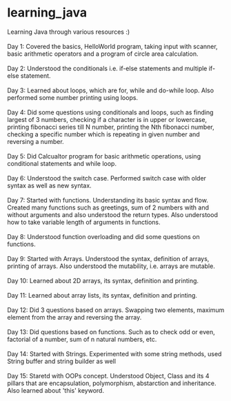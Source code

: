 # learning_java
Learning Java through various resources :)
<br><br>
Day 1: Covered the basics, HelloWorld program, taking input with scanner, basic arithmetic operators and a program of circle area calculation. 
<br><br>
Day 2: Understood the conditionals i.e. if-else statements and multiple if-else statement.
<br><br>
Day 3: Learned about loops, which are for, while and do-while loop. Also performed some number printing using loops.
<br><br>
Day 4: Did some questions using conditionals and loops, such as finding largest of 3 numbers, checking if a character is in upper or lowercase, printing fibonacci series till N number, printing the Nth fibonacci number, checking a specific number which is repeating in given number and reversing a number.
<br><br>
Day 5: Did Calcualtor program for basic arithmetic operations, using conditional statements and while loop.
<br><br>
Day 6: Understood the switch case. Performed switch case with older syntax as well as new syntax.
<br><br>
Day 7: Started with functions. Understanding its basic syntax and flow. Created many functions such as greetings, sum of 2 numbers with and without arguments and also understood the return types. Also understood how to take variable length of arguments in functions.
<br><br>
Day 8: Understood function overloading and did some questions on functions.
<br><br>
Day 9: Started with Arrays. Understood the syntax, definition of arrays, printing of arrays. Also understood the mutability, i.e. arrays are mutable.
<br><br>
Day 10: Learned about 2D arrays, its syntax, definition and printing.
<br><br>
Day 11: Learned about array lists, its syntax, definition and printing.
<br><br>
Day 12: Did 3 questions based on arrays. Swapping two elements, maximum element from the array and reversing the array.
<br><br>
Day 13: Did questions based on functions. Such as to check odd or even, factorial of a number, sum of n natural numbers, etc.
<br><br>
Day 14: Started with Strings. Experimented with some string methods, used String buffer and string builder as well
<br><br>
Day 15: Staretd with OOPs concept. Understood Object, Class and its 4 pillars that are encapsulation, polymorphism, abstarction and inheritance. Also learned about 'this' keyword.